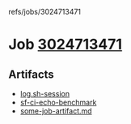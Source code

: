 refs/jobs/3024713471

# Job [3024713471](https://github.com/rokmoln/support-firecloud/runs/3024713471?check_suite_focus=true)

## Artifacts

* [log.sh-session](log.sh-session)
* [sf-ci-echo-benchmark](sf-ci-echo-benchmark)
* [some-job-artifact.md](some-job-artifact.md)

